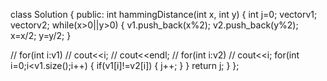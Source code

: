 class Solution {
public:
    int hammingDistance(int x, int y) {
        int j=0;
    vector<int>v1;
    vector<int>v2;
   while(x>0||y>0)
    {
       v1.push_back(x%2);
       v2.push_back(y%2);
       x=x/2;
       y=y/2;
    }

  // for(int i:v1)
  //   cout<<i;
  //   cout<<endl;
  //   for(int i:v2)
  //       cout<<i;
    for(int i=0;i<v1.size();i++)
    {
        if(v1[i]!=v2[i])
        {
            j++;
        }
    }
        return j;
    }
};
